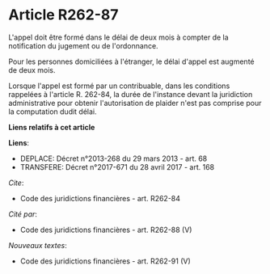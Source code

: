 # Article R262-87

L'appel doit être formé dans le délai de deux mois à compter de la notification du jugement ou de l'ordonnance. 

Pour les personnes domiciliées à l'étranger, le délai d'appel est augmenté de deux mois. 

Lorsque l'appel est formé par un contribuable, dans les conditions rappelées à l'article R. 262-84, la durée de l'instance
devant la juridiction administrative pour obtenir l'autorisation de plaider n'est pas comprise pour la computation dudit
délai.

**Liens relatifs à cet article**

**Liens**:

  - DEPLACE: Décret n°2013-268 du 29 mars 2013 - art. 68
  - TRANSFERE: Décret n°2017-671 du 28 avril 2017 - art. 168

_Cite_:

  - Code des juridictions financières - art. R262-84

_Cité par_:

  - Code des juridictions financières - art. R262-88 (V)

_Nouveaux textes_:

  - Code des juridictions financières - art. R262-91 (V)
